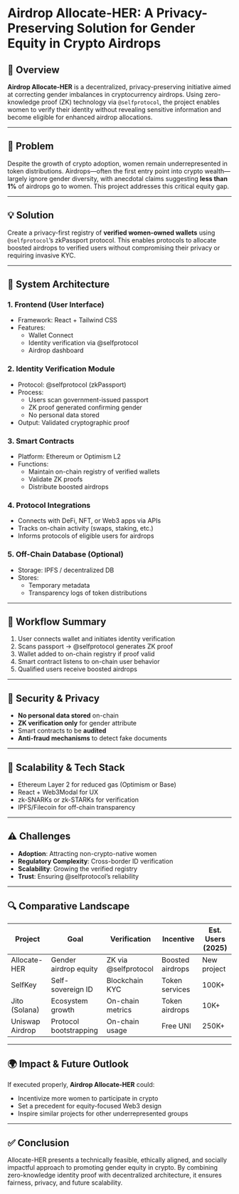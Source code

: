 # Airdrop Allocate-HER: A Privacy-Preserving Solution for Gender Equity in Crypto Airdrops

## 📌 Overview

**Airdrop Allocate-HER** is a decentralized, privacy-preserving initiative aimed at correcting gender imbalances in cryptocurrency airdrops. Using zero-knowledge proof (ZK) technology via `@selfprotocol`, the project enables women to verify their identity without revealing sensitive information and become eligible for enhanced airdrop allocations.

---

## 🎯 Problem

Despite the growth of crypto adoption, women remain underrepresented in token distributions. Airdrops—often the first entry point into crypto wealth—largely ignore gender diversity, with anecdotal claims suggesting **less than 1%** of airdrops go to women. This project addresses this critical equity gap.

---

## 💡 Solution

Create a privacy-first registry of **verified women-owned wallets** using `@selfprotocol`’s zkPassport protocol. This enables protocols to allocate boosted airdrops to verified users without compromising their privacy or requiring invasive KYC.

---

## 🔧 System Architecture

### 1. **Frontend (User Interface)**
- Framework: React + Tailwind CSS
- Features:
  - Wallet Connect
  - Identity verification via @selfprotocol
  - Airdrop dashboard

### 2. **Identity Verification Module**
- Protocol: @selfprotocol (zkPassport)
- Process:
  - Users scan government-issued passport
  - ZK proof generated confirming gender
  - No personal data stored
- Output: Validated cryptographic proof

### 3. **Smart Contracts**
- Platform: Ethereum or Optimism L2
- Functions:
  - Maintain on-chain registry of verified wallets
  - Validate ZK proofs
  - Distribute boosted airdrops

### 4. **Protocol Integrations**
- Connects with DeFi, NFT, or Web3 apps via APIs
- Tracks on-chain activity (swaps, staking, etc.)
- Informs protocols of eligible users for airdrops

### 5. **Off-Chain Database (Optional)**
- Storage: IPFS / decentralized DB
- Stores:
  - Temporary metadata
  - Transparency logs of token distributions

---

## 🚀 Workflow Summary

1. User connects wallet and initiates identity verification
2. Scans passport → @selfprotocol generates ZK proof
3. Wallet added to on-chain registry if proof valid
4. Smart contract listens to on-chain user behavior
5. Qualified users receive boosted airdrops

---

## 🔐 Security & Privacy

- **No personal data stored** on-chain
- **ZK verification only** for gender attribute
- Smart contracts to be **audited**
- **Anti-fraud mechanisms** to detect fake documents

---

## 📏 Scalability & Tech Stack

- Ethereum Layer 2 for reduced gas (Optimism or Base)
- React + Web3Modal for UX
- zk-SNARKs or zk-STARKs for verification
- IPFS/Filecoin for off-chain transparency

---

## ⚠️ Challenges

- **Adoption**: Attracting non-crypto-native women
- **Regulatory Complexity**: Cross-border ID verification
- **Scalability**: Growing the verified registry
- **Trust**: Ensuring @selfprotocol’s reliability

---

## 🔍 Comparative Landscape

| Project              | Goal                          | Verification     | Incentive         | Est. Users (2025) |
|----------------------|-------------------------------|------------------|-------------------|-------------------|
| Allocate-HER         | Gender airdrop equity         | ZK via @selfprotocol | Boosted airdrops | New project       |
| SelfKey              | Self-sovereign ID             | Blockchain KYC   | Token services     | 100K+             |
| Jito (Solana)        | Ecosystem growth              | On-chain metrics | Token airdrops     | 10K+              |
| Uniswap Airdrop      | Protocol bootstrapping        | On-chain usage   | Free UNI           | 250K+             |

---

## 🌍 Impact & Future Outlook

If executed properly, **Airdrop Allocate-HER** could:
- Incentivize more women to participate in crypto
- Set a precedent for equity-focused Web3 design
- Inspire similar projects for other underrepresented groups

---

## ✅ Conclusion

Allocate-HER presents a technically feasible, ethically aligned, and socially impactful approach to promoting gender equity in crypto. By combining zero-knowledge identity proof with decentralized architecture, it ensures fairness, privacy, and future scalability.

